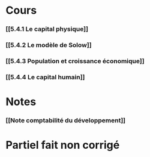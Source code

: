 

# Cours



### [[5.4.1 Le capital physique]]
### [[5.4.2 Le modèle de Solow]]
### [[5.4.3 Population et croissance économique]]
### [[5.4.4 Le capital humain]]



# Notes
### [[Note comptabilité du développement]]


# Partiel fait non corrigé
